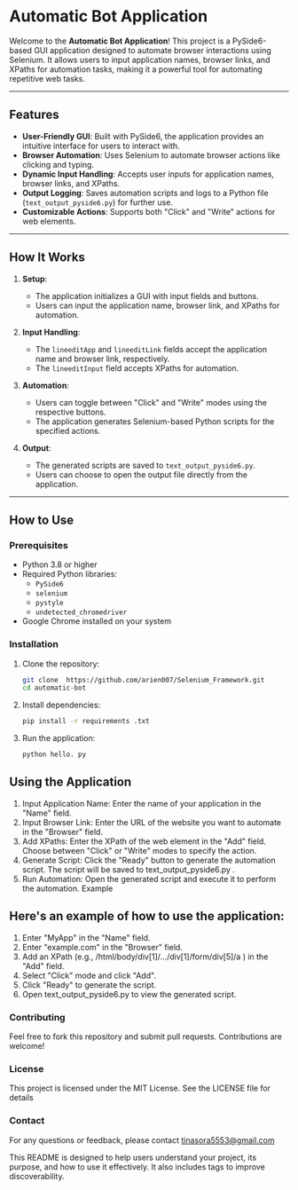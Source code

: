 # Automatic Bot Application

Welcome to the **Automatic Bot Application**! This project is a PySide6-based GUI application designed to automate browser interactions using Selenium. It allows users to input application names, browser links, and XPaths for automation tasks, making it a powerful tool for automating repetitive web tasks.

---

## Features

- **User-Friendly GUI**: Built with PySide6, the application provides an intuitive interface for users to interact with.
- **Browser Automation**: Uses Selenium to automate browser actions like clicking and typing.
- **Dynamic Input Handling**: Accepts user inputs for application names, browser links, and XPaths.
- **Output Logging**: Saves automation scripts and logs to a Python file (`text_output_pyside6.py`) for further use.
- **Customizable Actions**: Supports both "Click" and "Write" actions for web elements.

---

## How It Works

1. **Setup**:
   - The application initializes a GUI with input fields and buttons.
   - Users can input the application name, browser link, and XPaths for automation.

2. **Input Handling**:
   - The `lineeditApp` and `lineeditLink` fields accept the application name and browser link, respectively.
   - The `lineeditInput` field accepts XPaths for automation.

3. **Automation**:
   - Users can toggle between "Click" and "Write" modes using the respective buttons.
   - The application generates Selenium-based Python scripts for the specified actions.

4. **Output**:
   - The generated scripts are saved to `text_output_pyside6.py`.
   - Users can choose to open the output file directly from the application.

---

## How to Use

### Prerequisites

- Python 3.8 or higher
- Required Python libraries:
  - `PySide6`
  - `selenium`
  - `pystyle`
  - `undetected_chromedriver`
- Google Chrome installed on your system

### Installation

1. Clone the repository:
   ```bash
   git clone  https://github.com/arien007/Selenium_Framework.git
   cd automatic-bot
2. Install dependencies:
   ```bash
   pip install -r requirements .txt
3. Run the application:
   ```bash
   python hello. py

## Using the Application
1. Input Application Name:
 Enter the name of your application in the "Name" field.
2. Input Browser Link:
    Enter the URL of the website you want to automate in the "Browser" field.
3. Add XPaths:
    Enter the XPath of the web element in the "Add" field.
    Choose between "Click" or "Write" modes to specify the action.
4. Generate Script:
    Click the "Ready" button to generate the automation script.
    The script will be saved to text_output_pyside6.py .
5. Run Automation:
    Open the generated script and execute it to perform the automation.
   Example
## Here's an example of how to use the application:
1. Enter "MyApp" in the "Name" field.
2. Enter "example.com" in the "Browser" field.
3. Add an XPath (e.g., /html/body/div[1]/.../div[1]/form/div[5]/a ) in the "Add" field.
4. Select "Click" mode and click "Add".
5. Click "Ready" to generate the script.
6. Open text_output_pyside6.py to view the generated script.
### Contributing
Feel free to fork this repository and
submit pull requests. Contributions are
welcome!
### License
This project is licensed under the MIT
License. See the LICENSE file for details
### Contact
For any questions or feedback, please
contact tinasora5553@gmail.com

This README is designed to help users understand your project, its purpose, and how to use it effectively. It also includes tags to improve discoverability.
   
